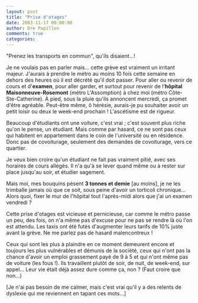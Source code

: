 ```yaml
---
layout: post
title: "Prise d'otages"
date: 2003-11-17 00:00:00
author: Dre Papillon
comments: true
categories: 
---
```



"Prenez les transports en commun", qu'ils disaient...!

Je ne voulais pas en parler mais... cette grève est vraiment un irritant majeur.  J'aurais à prendre le métro au moins 10 fois cette semaine en dehors des heures où il est décrété qu'il doit passer.  Pour aller ou revenir de cours et d'**examen**, pour aller garder, et surtout pour revenir de l'**hôpital Maisonneuve-Rosemont** (métro L'Assomption) à chez moi (métro Côte-Ste-Catherine).  À pied, sous la pluie qu'ils annoncent mercredi, ça promet d'être agréable.  Peut-être même, ô hérésie, aurais-je pu souhaiter avoir un petit loisir ou deux le week-end prochain !  L'ascétisme est de rigueur.

Beaucoup d'étudiants ont une voiture, c'est vrai ; c'est souvent plus riche qu'on le pense, un étudiant.  Mais comme par hasard, ce ne sont pas ceux qui habitent en appartement dans le coin de l'université ou en résidence.  Donc pas de covoiturage, seulement des demandes de covoiturage, vers ce quartier.

Je veux bien croire qu'un étudiant ne fait pas vraiment pitié, avec ses horaires de cours allégés.  Il n'a qu'à se lever quand même ou à rester sur place jusqu'au soir, et étudier sagement.  

Mais moi, mes bouquins pèsent **3 tonnes et demie** [au moins], je ne les trimballe jamais où que ce soit, sous peine d'avoir un torticoli chronique...  Alors quoi, fixer le mur de l'hôpital tout l'après-midi alors que j'ai un examen vendredi ?

Cette prise d'otages est vicieuse et pernicieuse, car comme le métro passe un peu, des fois, on n'a même pas d'excuse pour ne pas se rendre là où l'on est attendu.  Les taxis ont été futés d'augmenter leurs tarifs de 10% juste avant la grève.  Ne me parlez pas de hasard malencontreux !

Ceux qui sont les plus à plaindre en ce moment demeurent encore et toujours les plus vulnérables et démunis de la société, ceux qui n'ont pas la chance d'avoir un emploi grassement payé de 9 à 5 et qui n'ont même pas de voiture (les fous !).  Ils travaillent plutôt de soir, de nuit, de week-end, sur appel...  Leur vie était déjà assez dure comme ça, non ?  (Faut croire que non...)

[Je n'ai pas besoin de me calmer, mais c'est vrai qu'il y a des relents de dyslexie qui me reviennent en tapant ces mots...]